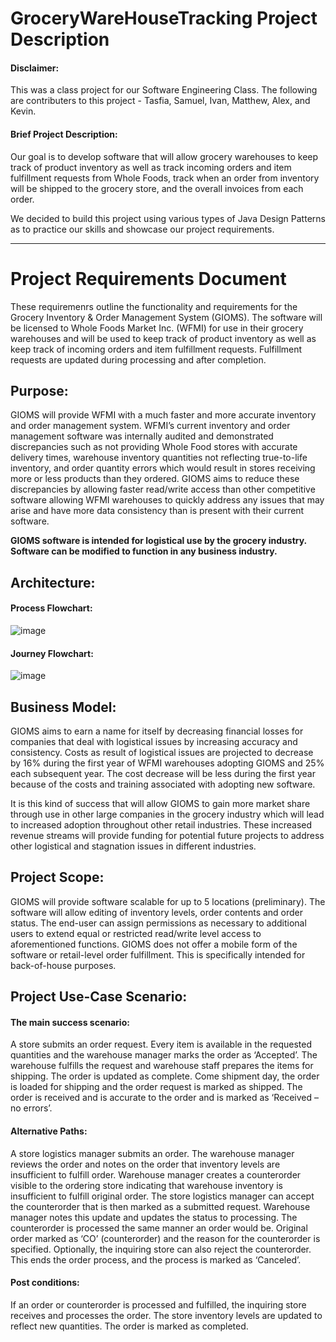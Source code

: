 # GroceryWareHouseTracking Project Description

#### Disclaimer: 
This was a class project for our Software Engineering Class. The following are contributers to this project - Tasfia, Samuel, Ivan, Matthew, Alex, and Kevin.

#### Brief Project Description:
Our goal is to develop software that will allow grocery warehouses to keep track of product inventory as well as track incoming orders and item fulfillment requests from Whole Foods, track when an order from inventory will be shipped to the grocery store, and the overall invoices from each order.

We decided to build this project using various types of Java Design Patterns as to practice our skills and showcase our project requirements. 

-------------------------------------------------------------------------------------------------

# Project Requirements Document

These requiremenrs outline the functionality and requirements for the Grocery
Inventory & Order Management System (GIOMS). The software will be licensed to
Whole Foods Market Inc. (WFMI) for use in their grocery warehouses and will be used
to keep track of product inventory as well as keep track of incoming orders and item
fulfillment requests. Fulfillment requests are updated during processing and after
completion. 

## Purpose:

GIOMS will provide WFMI with a much faster and more accurate inventory and order
management system. WFMI’s current inventory and order management software was
internally audited and demonstrated discrepancies such as not providing Whole Food
stores with accurate delivery times, warehouse inventory quantities not reflecting
true-to-life inventory, and order quantity errors which would result in stores receiving
more or less products than they ordered. GIOMS aims to reduce these discrepancies by
allowing faster read/write access than other competitive software allowing WFMI
warehouses to quickly address any issues that may arise and have more data
consistency than is present with their current software.

**GIOMS software is intended for logistical use by the grocery industry. Software can be
modified to function in any business industry.**

## Architecture:

#### Process Flowchart:

![image](https://user-images.githubusercontent.com/66657441/213894579-15448055-d969-4077-822d-2708af53399b.png)

#### Journey Flowchart:

![image](https://user-images.githubusercontent.com/66657441/213894543-9bbf927f-568f-4c70-b7c4-1db194e42f95.png)

## Business Model:

GIOMS aims to earn a name for itself by decreasing financial losses for companies that
deal with logistical issues by increasing accuracy and consistency. Costs as result of
logistical issues are projected to decrease by 16% during the first year of WFMI warehouses adopting GIOMS and 25% each subsequent year. The cost decrease will be less during the first year because of the costs and training associated with adopting new software. 

It is this kind of success that will allow GIOMS to gain more market share through use in other large companies in the grocery industry which will lead to increased adoption throughout other retail industries. These increased revenue streams will provide funding for potential future projects to address other logistical and stagnation issues in different industries.

## Project Scope:

GIOMS will provide software scalable for up to 5 locations (preliminary). The software will allow editing of inventory levels, order contents and order status. The end-user can assign permissions as necessary to additional users to extend equal or restricted read/write level access to aforementioned functions. GIOMS does not offer a mobile form of the software or retail-level order fulfillment. This is specifically intended for back-of-house purposes.

## Project Use-Case Scenario:

#### The main success scenario:

A store submits an order request. Every item is available in the requested quantities and the warehouse manager marks the order as ‘Accepted’. The warehouse fulfills the request and warehouse staff prepares the items for shipping. The order is updated as complete. Come shipment day, the order is loaded for shipping and the order request is marked as shipped. The order is received and is accurate to the order and is marked as ‘Received – no errors’.

#### Alternative Paths:

A store logistics manager submits an order. The warehouse manager reviews the order and notes on the order that inventory levels are insufficient to fulfill order. Warehouse manager creates a counterorder visible to the ordering store indicating that warehouse inventory is insufficient to fulfill original order. The store logistics manager can accept the counterorder that is then marked as a submitted request. Warehouse manager notes this update and updates the status to processing. The counterorder is processed the same manner an order would be. Original order marked as ‘CO’ (counterorder) and the reason for the counterorder is specified. Optionally, the inquiring store can also reject the counterorder. This ends the order process, and the process is marked as ‘Canceled’.

#### Post conditions:

If an order or counterorder is processed and fulfilled, the inquiring store receives and processes the order. The store inventory levels are updated to reflect new quantities. The order is marked as completed.

























